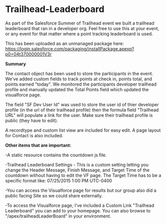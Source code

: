 # Trailhead-Leaderboard
As part of the Salesforce Summer of Trailhead event we built a trailhead leaderboard that ran in a developer org.  Feel free to use this at your event, or any event for that matter where a point tracking leaderboard is used.  

This has been uploaded as an unmanaged package here: https://login.salesforce.com/packaging/installPackage.apexp?p0=04t370000001V3r


<b>Summary</b>

The contact object has been used to store the participants in the event.  We've added custom fields to track points at check in, points total, and points earned "today".  We monitored the participants developer trailhead profile and manually updated the Total Points field which updated the visualforce page.  

The field "SF Dev User Id" was used to store the user id of thier developer profile (in the url of their trailhead profile) then the formula field "Trailhead URL" will populate a link for the user. Make sure their trailhead profile is public (they have to edit).

A recordtype and custom list view are included for easy edit.  A page layout for Contact is also included.



<b>Other items that are important:</b>

-A static resource contains the countdown js file.

-Trailhead Leaderboard Settings - This is a custom setting letting you change the Header Message, Finish Message, and Target Time of the countdown without having to edit the VF page.  The Target Time has to be a specific format like: 07/25/2015 1:00 PM UTC-0400

-You can access the Visualforce page for results but our group also did a public facing Site so we could share externally.

-To access the Visualforce page, I've included a Custom Link "Trailhead Leaderboard" you can add to your homepage.  You can also browse to "/apex/trailheadLeaderBoard" in your environment.



